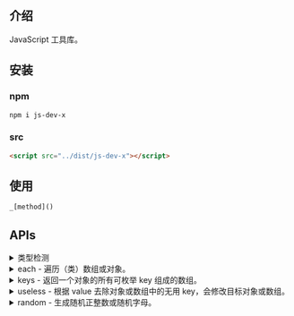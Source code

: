 ## 介绍

JavaScript 工具库。

## 安装

### npm

```
npm i js-dev-x
```

### src

```html
<script src="../dist/js-dev-x"></script>
```

## 使用

```javascript
_[method]()
```

## APIs

<details>

<summary>类型检测</summary>

```js
/**
* 返回给定值的数据类型。
* 
* @param {*} v - 需要判断类型的值
* @returns {string} 给定值的数据类型，结果为全小写字母。
*/
_.getType({}) // output: 'object'

// 一些其它的方法
_.isString()
_.isNumber()
_.isBoolean()
_.isNull()
_.isUndefined()
_.isSymbol()
_.isBigInt()
_.isArray()
_.isArrayLike()
_.isPlainObject()
_.isPromise()
_.isPrimitive()
_.isObject()
_.isDef()
_.isUndef()
```

</details>

<details>

<summary>each - 遍历（类）数组或对象。</summary>

```javascript
/**
 * 遍历（类）数组或对象。
 * 
 * @param {(Array|Object)} target - 要遍历的目标
 * @param {Function} cb - 回调函数，会传递给它 key(index) 和 value，当回调函数的返
 *  回值为 false 时会结束循环。
 */
const o = { foo: 'foo', bar: 'bar', baz: 'baz' }

_.each(o, (value, key) => {
  // ...

  if (key === 'bar') {
    return false 
  }
})

// 顺便提供了倒序遍历的方法
_.eachReverse()
```

</details>

<details>

<summary>keys - 返回一个对象的所有可枚举 key 组成的数组。</summary>

```javascript
/**
 * 返回一个对象的所有可枚举 key 组成的数组。
 * 
 * @param {Object} obj - 对象
 * @returns {Array} 返回一个对象的所有 key 组成的数组
 */
const o = {
  [Symbol('foo')]: 'foo',
  bar: 'bar',
  baz: 'baz'
}

_.keys(o) // output: ['bar', 'baz', Symbol(foo)]
```

</details>

<details>

<summary>useless - 根据 value 去除对象或数组中的无用 key，会修改目标对象或数组。</summary>

```javascript
/**
 * 根据 value 去除对象或数组中的无用 key，会修改目标对象或数组。
 * 
 * @param {(Object|Array)} target - 目标对象或数组
 * @param {Array} options - 如果目标对象或数组的属性值和此数组中的任何一个元素相等，
 *  那么该属性会被去除。
 * @param {boolean} [isStrict=true] - 是否开启严格模式，默认开启。未开启时，如果对
 * 象属性值是对象或数组，那么对象或数组内和 options 中相等的属性或元素会被去除；如果
 * 数组属性值是对象或数组，那么对象或数组内和 options 中相等的属性或元素会被去除。
 * @returns {(Object|Array)} - 去除属性后的目标对象或数组
 */
const o = {
  foo: 'foo',
  bar: 'bar',
  baz: {
    foo: null,
    bar: undefined
  }
}

_.useless(o, [null, 'foo']) // output: { bar: 'bar', baz: { bar: undefined }}

const ary = [null, 'foo', { bar: undefined, baz: [null, 'foo'] }, [null]]

// output: [ { bar: undefined, baz: [] }, []]
_.useless(ary, [null, 'foo'], false) 
```

</details>

<details>

<summary>random - 生成随机正整数或随机字母。</summary>

```javascript
/**
 * 生成随机正整数或随机字母。
 * 
 * @param {string} type - 类型，可选值有
 *  - 'number'
 *  - 'lowerCaseLetter'
 *  - 'upCaseLetter'
 *  - 'letter'
 * @param {(string|number)} rangeOrNumber - 生成随机数范围或字母数量，示例如下：
 *  - '[3, 5]' 表示随机生成 3、4、5 中的一个数
 *  - '(5, 8)' 表示随机生成 6、7 中的一个数
 *  - 3 表示生成三个字母
 * @returns {(string|number)} - 生成的随机整数或字母
 */
_.random('number', '[3, 5]') // output: 4
_.random('letter', 5) // output: 'PTzgp'
```

<details>

<summary>shallowClone - 返回一个值的浅拷贝。</summary>

### shallowClone

```javascript
/**
 * 返回一个值的浅拷贝。
 * 
 * @param {*} target - 需要浅拷贝的值
 * @returns {*} 浅拷贝后的值
 */
const obj = { foo: { bar: 'bar' } }
const clone = _.shallowClone(obj)
clone.foo.bar = 'baz'

obj // output: { foo: { bar: 'baz' } }
```

</details>

<details>

<summary>shallowClone - 返回一个值的深拷贝。</summary>

```javascript
/**
 * 返回一个值的深拷贝。
 * 
 * @param {*} target - 需要深拷贝的值
 * @returns {*} 深拷贝后的值
 */
const obj = { foo: { bar: 'bar' } }
const clone = _.deepClone(obj)
clone.foo.bar = 'baz'

obj // output: { foo: { bar: 'bar' } }
```

</details>

<details>

<summary>throttle - 函数节流。</summary>

```javascript
/**
 * 函数节流
 * 
 * @param {Function} fn - 需要进行节流处理的原函数
 * @param {number} wait - 节流的时间间隔
 * @param {Object} [options] - 用于设置开始边界和结束边界是否触发的配置项
 * @param {boolean} [options.leading=true] - 开始边界是否触发
 * @param {boolean} [options.trailing=false] - 结束边界是否触发
 * @returns {Function} - 生成的节流函数
 */
const throttled = _.throttle(fn, 1000)
```

</details>

<details>

<summary>debounce - 函数防抖。</summary>

```javascript
/**
 * 函数防抖
 * 
 * @param {Function} fn - 需要进行防抖处理的原函数
 * @param {number} wait - 防抖的时间间隔
 * @param {boolean} [immediate=false] - 假设 wait 为 1000，再这个时间段内调用了两次
 *  防抖函数，如果 immediate 为 false，表示开始边界不触发，结束边界，即触发第二次调用
 *  的防抖函数，如果 immediate 为 true，表示开始边界触发，结束边界不触发，即触发第一
 *  次调用的防抖函数。
 * @returns {Function} - 生成的防抖函数
 */
const debounced = _.debounce(fn, 1000)
```

</details>

<details>

<summary>merge - 合并两个对象或两个数组，会改变目标对象或目标数组。</summary>

```javascript
/**
 * 合并两个对象或两个数组，会改变目标对象或目标数组。
 * 
 * @param {(Object|Array)} target - 目标对象或目标数组
 * @param {(Object|Array)} sources - 来源对象或来源数组
 * @returns {(Object|Array)} - 合并完成后被修改的的目标对象或目标数组
 */
const o1 = { foo: 'foo', bar: { baz: ['foo', 'bar'] } }
const o2 = { foo: 'foo', bar: { foo: 'foo', baz: 'bar' } }
_.merge(o1, o2) // output: { foo: 'foo', bar: { foo: 'foo', baz: 'bar' } }

const ary1 = ['foo', ['bar', 'baz']]
const ary2 = [{ foo: 'foo' }, ['bar', 'foo'], 'baz']
_.merge(ary1, ary2) // output: [{ foo: 'foo' }, ['bar', 'foo'], 'baz']
```

</details>

<details>

<summary>has - 判断一个对象是否存在某个私有属性。</summary>

```javascript
/**
 * 判断一个对象是否存在某个私有属性。
 * 
 * @param {Object} target - 目标对象
 * @param {string} prop - 需要判断的公有属性
 * @returns {boolean} - 结果
 */
_.has({}, 'foo') // output: false
```

</details>

<details>

<summary>hasPub - 判断一个对象是否存在某个公有属性。</summary>

```javascript
/**
 * 判断一个对象是否存在某个公有属性。
 * 
 * @param {Object} target - 目标对象
 * @param {string} prop - 需要判断的公有属性
 * @returns {boolean} - 结果
 */
_.hasPub({}, 'toString') // output: true
```

</details>

<details>

<summary>uniq - 数组去重。</summary>

```javascript
/**
 * 数组去重，不会影响原数组。
 * 
 * @param {Array} target - 需要去重的数组
 * @param {boolean} [isMutation=false] - 是否影响原数组，默认为 false。
 * @returns {Array} - 去重后的新数组
 */
const ary = [1, 2, 2]
_.uniq(ary) // output: [1, 2]
```

</details>

<details>

<summary>last - 获取数组的最后一个元素。</summary>

```javascript
/**
 * 获取数组的最后一个元素。
 * 
 * @param {Array} ary - 数组
 * @returns {*} - 数组的最后一个元素
 */
const ary = [1, 2, 3]
_.last(ary) // output: 3
```

</details>

<details>

<summary>wait - 延迟函数。</summary>

```javascript
/**
 * 延迟函数。
 * 
 * @param {number} time - 等待时间
 */
async function foo () {
  await _.wait(1000)
  // after 1s
  console.log('foo')
}

foo()
```

</details>
